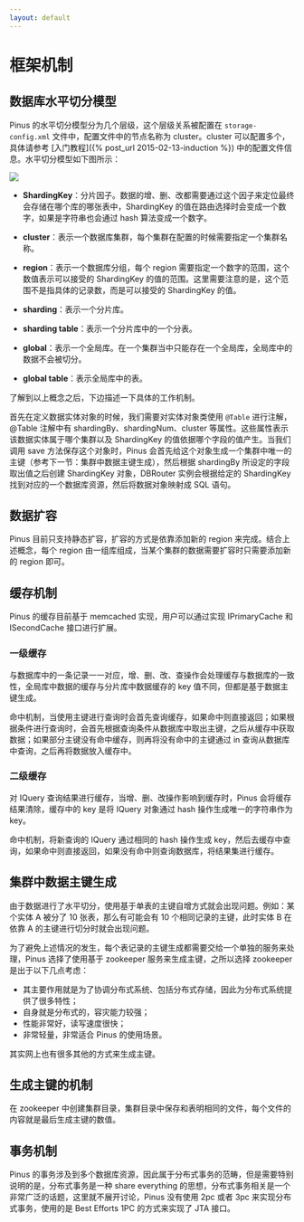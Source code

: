 ```yaml
---
layout: default
---
```


# 框架机制

## 数据库水平切分模型

Pinus 的水平切分模型分为几个层级，这个层级关系被配置在 `storage-config.xml` 文件中，配置文件中的节点名称为 cluster。cluster 可以配置多个，具体请参考 [入门教程]({% post_url 2015-02-13-induction %}) 中的配置文件信息。水平切分模型如下图所示：

![]({{site.baseurl}}/img/sharding_arch.png)

* __ShardingKey__：分片因子。数据的增、删、改都需要通过这个因子来定位最终会存储在哪个库的哪张表中，ShardingKey 的值在路由选择时会变成一个数字，如果是字符串也会通过 hash 算法变成一个数字。

* __cluster__：表示一个数据库集群，每个集群在配置的时候需要指定一个集群名称。

* __region__：表示一个数据库分组，每个 region 需要指定一个数字的范围，这个数值表示可以接受的 ShardingKey 的值的范围。这里需要注意的是，这个范围不是指具体的记录数，而是可以接受的 ShardingKey 的值。

* __sharding__：表示一个分片库。

* __sharding table__：表示一个分片库中的一个分表。

* __global__：表示一个全局库。在一个集群当中只能存在一个全局库，全局库中的数据不会被切分。

* __global table__：表示全局库中的表。

了解到以上概念之后，下边描述一下具体的工作机制。

首先在定义数据实体对象的时候，我们需要对实体对象类使用 `@Table` 进行注解，@Table 注解中有 shardingBy、shardingNum、cluster 等属性。这些属性表示该数据实体属于哪个集群以及 ShardingKey 的值依据哪个字段的值产生。当我们调用 save 方法保存这个对象时，Pinus 会首先给这个对象生成一个集群中唯一的主键（参考下一节：集群中数据主键生成），然后根据 shardingBy 所设定的字段取出值之后创建 ShardingKey 对象，DBRouter 实例会根据给定的 ShardingKey 找到对应的一个数据库资源，然后将数据对象映射成 SQL 语句。

## 数据扩容

Pinus 目前只支持静态扩容，扩容的方式是依靠添加新的 region 来完成。结合上述概念，每个 region 由一组库组成，当某个集群的数据需要扩容时只需要添加新的 region 即可。

## 缓存机制

Pinus 的缓存目前基于 memcached 实现，用户可以通过实现 IPrimaryCache 和 ISecondCache 接口进行扩展。

### 一级缓存

与数据库中的一条记录一一对应，增、删、改、查操作会处理缓存与数据库的一致性，全局库中数据的缓存与分片库中数据缓存的 key 值不同，但都是基于数据主键生成。

命中机制，当使用主键进行查询时会首先查询缓存，如果命中则直接返回；如果根据条件进行查询时，会首先根据查询条件从数据库中取出主键，之后从缓存中获取数据；如果部分主键没有命中缓存，则再将没有命中的主键通过 in 查询从数据库中查询，之后再将数据放入缓存中。

### 二级缓存

对 IQuery 查询结果进行缓存，当增、删、改操作影响到缓存时，Pinus 会将缓存结果清除，缓存中的 key 是将 IQuery 对象通过 hash 操作生成唯一的字符串作为 key。

命中机制，将新查询的 IQuery 通过相同的 hash 操作生成 key，然后去缓存中查询，如果命中则直接返回，如果没有命中则查询数据库，将结果集进行缓存。

## 集群中数据主键生成

由于数据进行了水平切分，使用基于单表的主键自增方式就会出现问题。例如：某个实体 A 被分了 10 张表，那么有可能会有 10 个相同记录的主键，此时实体 B 在依靠 A 的主键进行切分时就会出现问题。

为了避免上述情况的发生，每个表记录的主键生成都需要交给一个单独的服务来处理，Pinus 选择了使用基于 zookeeper 服务来生成主键，之所以选择 zookeeper 是出于以下几点考虑：

* 其主要作用就是为了协调分布式系统、包括分布式存储，因此为分布式系统提供了很多特性；
* 自身就是分布式的，容灾能力较强；
* 性能非常好，读写速度很快；
* 非常轻量，非常适合 Pinus 的使用场景。

其实网上也有很多其他的方式来生成主键。

## 生成主键的机制
在 zookeeper 中创建集群目录，集群目录中保存和表明相同的文件，每个文件的内容就是最后生成主键的数值。

## 事务机制

Pinus 的事务涉及到多个数据库资源，因此属于分布式事务的范畴，但是需要特别说明的是，分布式事务是一种 share everything 的思想，分布式事务相关是一个非常广泛的话题，这里就不展开讨论，Pinus 没有使用 2pc 或者 3pc 来实现分布式事务，使用的是 Best Efforts 1PC 的方式来实现了 JTA 接口。
